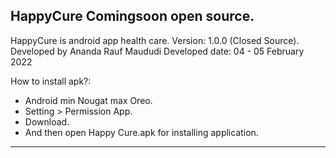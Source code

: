 HappyCure
Comingsoon open source.
-----------------------------------------------------------------------------------------------------------------------------------------------------------------------------------

HappyCure is android app health care. 
Version: 1.0.0 (Closed Source).
Developed by Ananda Rauf Maududi
Developed date: 04 - 05 February 2022

How to install apk?:
- Android min Nougat max Oreo.
- Setting > Permission App.
- Download.
- And then open Happy Cure.apk for installing application.



-----------------------------------------------------------------------------------------------------------------------------------------------------------------------------------
